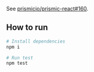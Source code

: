 See [prismicio/prismic-react#160](https://github.com/prismicio/prismic-react/issues/160).

## How to run

```sh
# Install dependencies
npm i

# Run test
npm test
```
